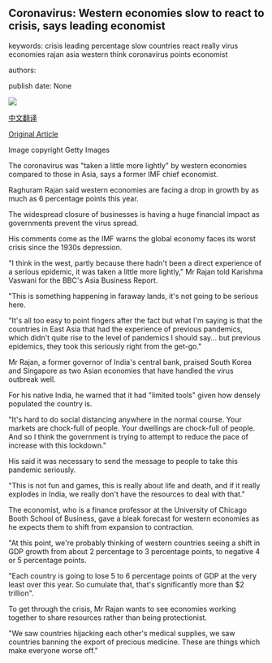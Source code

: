 ## Coronavirus: Western economies slow to react to crisis, says leading economist

keywords: crisis leading percentage slow countries react really virus economies rajan asia western think coronavirus points economist

authors: 

publish date: None

![](https://ichef.bbci.co.uk/news/1024/branded_news/17BE6/production/_111745279_raghuramrajangovernorofthereservebankofindiaspeaks.jpg)

[中文翻译](Coronavirus%3A%20Western%20economies%20slow%20to%20react%20to%20crisis%2C%20says%20leading%20economist_zh.md)

[Original Article](https://www.bbc.com/news/business-52239974)

Image copyright Getty Images

The coronavirus was "taken a little more lightly" by western economies compared to those in Asia, says a former IMF chief economist.

Raghuram Rajan said western economies are facing a drop in growth by as much as 6 percentage points this year.

The widespread closure of businesses is having a huge financial impact as governments prevent the virus spread.

His comments come as the IMF warns the global economy faces its worst crisis since the 1930s depression.

"I think in the west, partly because there hadn't been a direct experience of a serious epidemic, it was taken a little more lightly," Mr Rajan told Karishma Vaswani for the BBC's Asia Business Report.

"This is something happening in faraway lands, it's not going to be serious here.

"It's all too easy to point fingers after the fact but what I'm saying is that the countries in East Asia that had the experience of previous pandemics, which didn't quite rise to the level of pandemics I should say... but previous epidemics, they took this seriously right from the get-go."

Mr Rajan, a former governor of India's central bank, praised South Korea and Singapore as two Asian economies that have handled the virus outbreak well.

For his native India, he warned that it had "limited tools" given how densely populated the country is.

"It's hard to do social distancing anywhere in the normal course. Your markets are chock-full of people. Your dwellings are chock-full of people. And so I think the government is trying to attempt to reduce the pace of increase with this lockdown."

His said it was necessary to send the message to people to take this pandemic seriously.

"This is not fun and games, this is really about life and death, and if it really explodes in India, we really don't have the resources to deal with that."

The economist, who is a finance professor at the University of Chicago Booth School of Business, gave a bleak forecast for western economies as he expects them to shift from expansion to contraction.

"At this point, we're probably thinking of western countries seeing a shift in GDP growth from about 2 percentage to 3 percentage points, to negative 4 or 5 percentage points.

"Each country is going to lose 5 to 6 percentage points of GDP at the very least over this year. So cumulate that, that's significantly more than $2 trillion".

To get through the crisis, Mr Rajan wants to see economies working together to share resources rather than being protectionist.

"We saw countries hijacking each other's medical supplies, we saw countries banning the export of precious medicine. These are things which make everyone worse off."